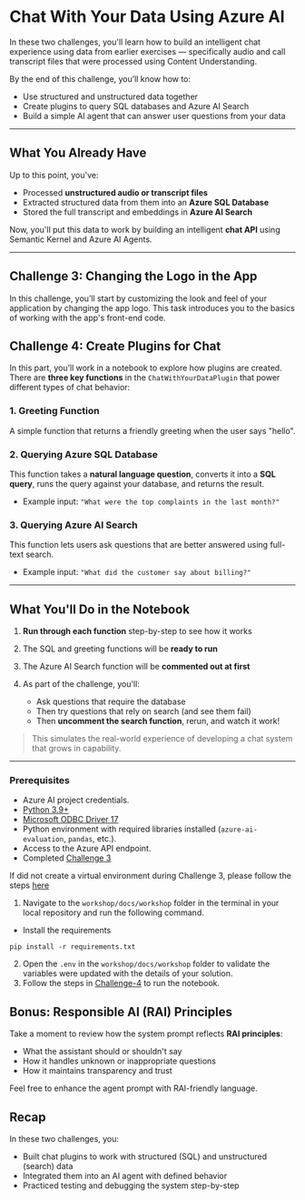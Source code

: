 # Chat With Your Data Using Azure AI

In these two challenges, you'll learn how to build an intelligent chat experience using data from earlier exercises — specifically audio and call transcript files that were processed using Content Understanding.

By the end of this challenge, you’ll know how to:
- Use structured and unstructured data together
- Create plugins to query SQL databases and Azure AI Search
- Build a simple AI agent that can answer user questions from your data

---

## What You Already Have

Up to this point, you've:

- Processed **unstructured audio or transcript files**
- Extracted structured data from them into an **Azure SQL Database**
- Stored the full transcript and embeddings in **Azure AI Search**

Now, you'll put this data to work by building an intelligent **chat API** using Semantic Kernel and Azure AI Agents.

---

## Challenge 3: Changing the Logo in the App

In this challenge, you’ll start by customizing the look and feel of your application by changing the app logo. This task introduces you to the basics of working with the app's front-end code.

## Challenge 4: Create Plugins for Chat

In this part, you’ll work in a notebook to explore how plugins are created. There are **three key functions** in the `ChatWithYourDataPlugin` that power different types of chat behavior:

### 1. Greeting Function
A simple function that returns a friendly greeting when the user says "hello".

### 2. Querying Azure SQL Database
This function takes a **natural language question**, converts it into a **SQL query**, runs the query against your database, and returns the result.

-  Example input: `"What were the top complaints in the last month?"`

### 3. Querying Azure AI Search
This function lets users ask questions that are better answered using full-text search.

- Example input: `"What did the customer say about billing?"`

---

## What You'll Do in the Notebook

1. **Run through each function** step-by-step to see how it works
2. The SQL and greeting functions will be **ready to run**
3. The Azure AI Search function will be **commented out at first**
4. As part of the challenge, you'll:

    - Ask questions that require the database
    - Then try questions that rely on search (and see them fail)
    - Then **uncomment the search function**, rerun, and watch it work!

> This simulates the real-world experience of developing a chat system that grows in capability.

---

### Prerequisites
- Azure AI project credentials.
- [Python 3.9+](https://www.python.org/downloads/)
- [Microsoft ODBC Driver 17](https://learn.microsoft.com/en-us/sql/connect/odbc/download-odbc-driver-for-sql-server?view=sql-server-ver16#version-17)
- Python environment with required libraries installed (`azure-ai-evaluation`, `pandas`, etc.).
- Access to the Azure API endpoint.
- Completed [Challenge 3](./Challenge-3.md) 

If did not create a virtual environment during Challenge 3, please follow the steps [here](../Challenge-3-and-4/Challenge-3.md) 
1. Navigate to the `workshop/docs/workshop` folder in the terminal in your local repository and run the following command.
* Install the requirements
```shell
pip install -r requirements.txt
```
2. Open the `.env` in the `workshop/docs/workshop` folder to validate the variables were updated with the details of your solution. 
3. Follow the steps in [Challenge-4](./Challenge-4.md) to run the notebook. 

## Bonus: Responsible AI (RAI) Principles

Take a moment to review how the system prompt reflects **RAI principles**:

- What the assistant should or shouldn't say
- How it handles unknown or inappropriate questions
- How it maintains transparency and trust

Feel free to enhance the agent prompt with RAI-friendly language.

## Recap

In these two challenges, you:

- Built chat plugins to work with structured (SQL) and unstructured (search) data
- Integrated them into an AI agent with defined behavior
- Practiced testing and debugging the system step-by-step



